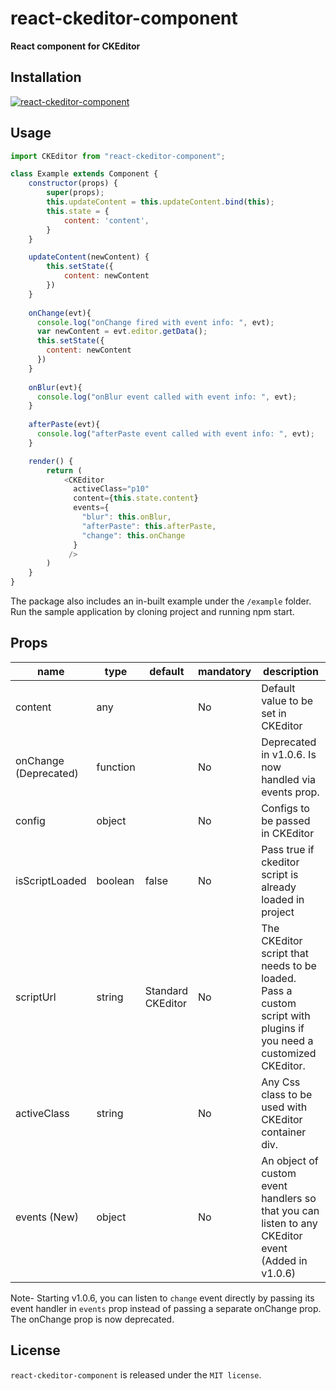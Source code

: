 # react-ckeditor-component

**React component for CKEditor**

## Installation

[![react-ckeditor-component](https://nodei.co/npm/react-ckeditor-component.png)](https://npmjs.org/package/react-ckeditor-component)

## Usage

```js
import CKEditor from "react-ckeditor-component";

class Example extends Component {
    constructor(props) {
        super(props);
        this.updateContent = this.updateContent.bind(this);
        this.state = {
            content: 'content',
        }
    }

    updateContent(newContent) {
        this.setState({
            content: newContent
        })
    }
    
    onChange(evt){
      console.log("onChange fired with event info: ", evt);
      var newContent = evt.editor.getData();
      this.setState({
        content: newContent
      })
    }
    
    onBlur(evt){
      console.log("onBlur event called with event info: ", evt);
    }
    
    afterPaste(evt){
      console.log("afterPaste event called with event info: ", evt);
    }

    render() {
        return (
            <CKEditor 
              activeClass="p10" 
              content={this.state.content} 
              events={
                "blur": this.onBlur,
                "afterPaste": this.afterPaste,
                "change": this.onChange
              }
             />
        )
    }
}
```

The package also includes an in-built example under the `/example` folder. Run the sample application by cloning project and running npm start.

## Props

<table class="table table-bordered table-striped">
    <thead>
    <tr>
        <th style="width: 15%;">name</th>
        <th style="width: 15%;">type</th>
        <th style="width: 15%;">default</th>
        <th style="width: 15%;">mandatory</th>
        <th>description</th>
    </tr>
    </thead>
    <tbody>
        <tr>
          <td>content</td>
          <td>any</td>
          <td></td>
          <td>No</td>
          <td>Default value to be set in CKEditor</td>
        </tr>
        <tr>
          <td>onChange (Deprecated)</td>
          <td>function</td>
          <td></td>
          <td>No</td>
          <td>Deprecated in v1.0.6. Is now handled via events prop.</td>
        </tr>
        <tr>
          <td>config</td>
          <td>object</td>
          <td></td>
          <td>No</td>
          <td>Configs to be passed in CKEditor</td>
        </tr>
        <tr>
          <td>isScriptLoaded</td>
          <td>boolean</td>
          <td>false</td>
          <td>No</td>
          <td>Pass true if ckeditor script is already loaded in project</td>
        </tr>
        <tr>
          <td>scriptUrl</td>
          <td>string</td>
          <td>Standard CKEditor</td>
          <td>No</td>
          <td>The CKEditor script that needs to be loaded. Pass a custom script with plugins if you need a customized CKEditor.</td>
        </tr>
        <tr>
          <td>activeClass</td>
          <td>string</td>
          <td></td>
          <td>No</td>
          <td>Any Css class to be used with CKEditor container div.</td>
        </tr>
        <tr>
          <td>events (New)</td>
          <td>object</td>
          <td></td>
          <td>No</td>
          <td>An object of custom event handlers so that you can listen to any CKEditor event (Added in v1.0.6)</td>
        </tr>
    </tbody>
</table>

Note- Starting v1.0.6, you can listen to `change` event directly by passing its event handler in `events` prop instead of passing a separate onChange prop. The onChange prop is now deprecated.

## License

`react-ckeditor-component` is released under the `MIT license`.
